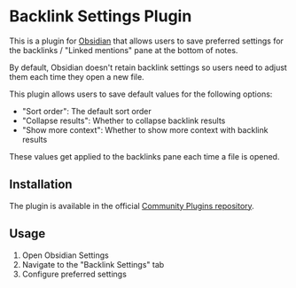 # Backlink Settings Plugin

This is a plugin for [Obsidian](https://obsidian.md/) that allows users to save preferred
settings for the backlinks / "Linked mentions" pane at the bottom of notes.

By default, Obsidian doesn't retain backlink settings so users need to adjust them each
time they open a new file.

This plugin allows users to save default values for the following options:

- "Sort order": The default sort order
- "Collapse results": Whether to collapse backlink results
- "Show more context": Whether to show more context with backlink results

These values get applied to the backlinks pane each time a file is opened.

## Installation

The plugin is available in the official [Community Plugins
repository](https://obsidian.md/plugins?id=backlink-settings).

## Usage

1. Open Obsidian Settings
2. Navigate to the "Backlink Settings" tab
3. Configure preferred settings
